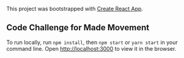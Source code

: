 This project was bootstrapped with [Create React App](https://github.com/facebookincubator/create-react-app).

## Code Challenge for Made Movement

To run locally, run `npm install`, then `npm start` or `yarn start` in your command line.  Open [http://localhost:3000](http://localhost:3000) to view it in the browser.
